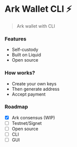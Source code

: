 # Ark Wallet CLI ⚡

>Ark wallet with CLI

### Features

- Self-custody
- Built on Liquid
- Open source
  
### How works?

- Create your own keys
- Then generate address
- Accept payment

### Roadmap

-  [x] Ark consensus (WIP)
-  [ ] Testnet/Signet
-  [ ] Open source
-  [ ] CLI
-  [ ] GUI
